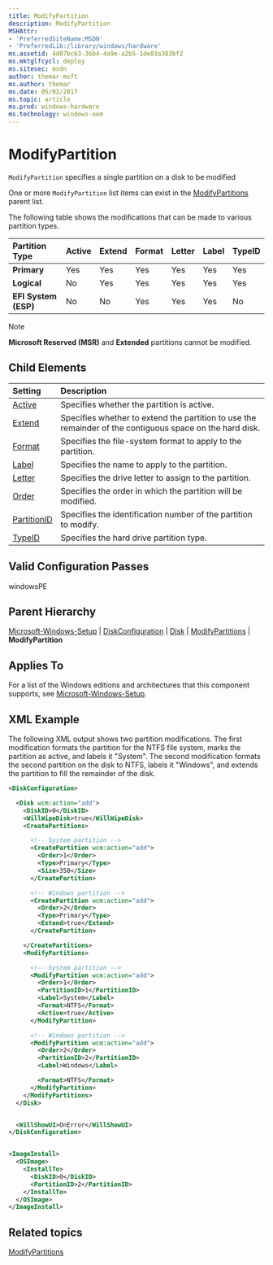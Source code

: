 ```yaml
---
title: ModifyPartition
description: ModifyPartition
MSHAttr:
- 'PreferredSiteName:MSDN'
- 'PreferredLib:/library/windows/hardware'
ms.assetid: 4d07bc63-36b4-4a9e-a2b5-1de83a383bf2
ms.mktglfcycl: deploy
ms.sitesec: msdn
author: themar-msft
ms.author: themar
ms.date: 05/02/2017
ms.topic: article
ms.prod: windows-hardware
ms.technology: windows-oem
---
```

# ModifyPartition

`ModifyPartition` specifies a single partition on a disk to be modified

One or more `ModifyPartition` list items can exist in the [ModifyPartitions](microsoft-windows-setup-diskconfiguration-disk-modifypartitions.md) parent list.

The following table shows the modifications that can be made to various partition types.

| Partition Type        | Active    | Extend    | Format    | Letter    | Label    | TypeID    |
|:----------------------|:----------|:----------|:----------|:----------|:---------|:----------|
| **Primary**           | Yes       | Yes       | Yes       | Yes       | Yes      | Yes       |
| **Logical**           | No        | Yes       | Yes       | Yes       | Yes      | Yes       |
| **EFI System (ESP)**  | No        | No        | Yes       | Yes       | Yes      | No        |

> [!Note]
> **Microsoft Reserved (MSR)** and **Extended** partitions cannot be modified.

## Child Elements

| Setting                 | Description                                                                           |
|:------------------------|:--------------------------------------------------------------------------------------|
| [Active](microsoft-windows-setup-diskconfiguration-disk-modifypartitions-modifypartition-active.md) | Specifies whether the partition is active. |
| [Extend](microsoft-windows-setup-diskconfiguration-disk-modifypartitions-modifypartition-extend.md) | Specifies whether to extend the partition to use the remainder of the contiguous space on the hard disk. |
| [Format](microsoft-windows-setup-diskconfiguration-disk-modifypartitions-modifypartition-format.md) | Specifies the file-system format to apply to the partition. |
| [Label](microsoft-windows-setup-diskconfiguration-disk-modifypartitions-modifypartition-label.md) | Specifies the name to apply to the partition. |
| [Letter](microsoft-windows-setup-diskconfiguration-disk-modifypartitions-modifypartition-letter.md) | Specifies the drive letter to assign to the partition. |
| [Order](microsoft-windows-setup-diskconfiguration-disk-modifypartitions-modifypartition-order.md) | Specifies the order in which the partition will be modified. |
| [PartitionID](microsoft-windows-setup-diskconfiguration-disk-modifypartitions-modifypartition-partitionid.md) | Specifies the identification number of the partition to modify. |
| [TypeID](microsoft-windows-setup-diskconfiguration-disk-modifypartitions-modifypartition-typeid.md) | Specifies the hard drive partition type. |

## Valid Configuration Passes

windowsPE

## Parent Hierarchy

[Microsoft-Windows-Setup](microsoft-windows-setup.md) | [DiskConfiguration](microsoft-windows-setup-diskconfiguration.md) | [Disk](microsoft-windows-setup-diskconfiguration-disk.md) | [ModifyPartitions](microsoft-windows-setup-diskconfiguration-disk-modifypartitions.md) | **ModifyPartition**

## Applies To

For a list of the Windows editions and architectures that this component supports, see [Microsoft-Windows-Setup](microsoft-windows-setup.md).

## XML Example

The following XML output shows two partition modifications. The first modification formats the partition for the NTFS file system, marks the partition as active, and labels it "System". The second modification formats the second partition on the disk to NTFS, labels it "Windows", and extends the partition to fill the remainder of the disk.

```XML
<DiskConfiguration>

  <Disk wcm:action="add">
    <DiskID>0</DiskID> 
    <WillWipeDisk>true</WillWipeDisk> 
    <CreatePartitions>

      <!-- System partition -->
      <CreatePartition wcm:action="add">
        <Order>1</Order> 
        <Type>Primary</Type> 
        <Size>350</Size> 
      </CreatePartition>

      <!-- Windows partition -->
      <CreatePartition wcm:action="add">
        <Order>2</Order> 
        <Type>Primary</Type> 
        <Extend>true</Extend> 
      </CreatePartition>

    </CreatePartitions>
    <ModifyPartitions>

      <!-- System partition -->
      <ModifyPartition wcm:action="add">
        <Order>1</Order> 
        <PartitionID>1</PartitionID> 
        <Label>System</Label> 
        <Format>NTFS</Format> 
        <Active>true</Active> 
      </ModifyPartition>

      <!-- Windows partition -->
      <ModifyPartition wcm:action="add">
        <Order>2</Order> 
        <PartitionID>2</PartitionID> 
        <Label>Windows</Label> 

        <Format>NTFS</Format> 
      </ModifyPartition>
    </ModifyPartitions>
  </Disk>


  <WillShowUI>OnError</WillShowUI> 
</DiskConfiguration>


<ImageInstall>
  <OSImage>
    <InstallTo>
      <DiskID>0</DiskID> 
      <PartitionID>2</PartitionID> 
    </InstallTo>
  </OSImage>
</ImageInstall>
```

## Related topics

[ModifyPartitions](microsoft-windows-setup-diskconfiguration-disk-modifypartitions.md)
